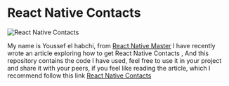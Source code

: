 

# React Native Contacts  

![React Native Contacts](https://reactnativemaster.com/wp-content/uploads/2020/12/React-Native-Contacts.png)

  

My name is Youssef el habchi, from [React Native Master](https://reactnativemaster.com) I have recently wrote an article exploring how to get React Native Contacts , And this repository contains the code I have used, feel free to use it in your project and share it with your peers, if you feel like reading the article, which I recommend follow this link [React Native Contacts](https://reactnativemaster.com/react-native-contacts/)

